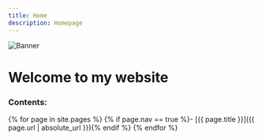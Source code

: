 ```yaml
---
title: Home
description: Homepage
---
```


![Banner](http://m3pgs.weebly.com/uploads/8/1/6/2/8162774/header_images/1411236150.jpg)

# Welcome to my website

### Contents:

{% for page in site.pages %}
{% if page.nav == true %}- [{{ page.title }}]({{ page.url | absolute_url }}){% endif %}
{% endfor %}
